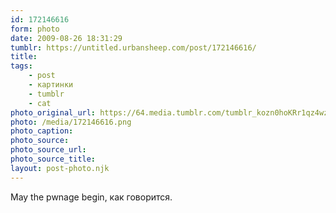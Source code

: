 ```yaml
---
id: 172146616
form: photo
date: 2009-08-26 18:31:29
tumblr: https://untitled.urbansheep.com/post/172146616/
title:
tags:
    - post
    - картинки
    - tumblr
    - cat
photo_original_url: https://64.media.tumblr.com/tumblr_kozn0hoKRr1qz4wzio1_1280.png
photo: /media/172146616.png
photo_caption: 
photo_source:
photo_source_url:
photo_source_title:
layout: post-photo.njk
---
```


<p>May the pwnage begin, как говорится.</p>
